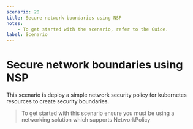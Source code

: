 ```yaml
---
scenario: 20
title: Secure network boundaries using NSP
notes:
    - To get started with the scenario, refer to the Guide.
label: Scenario
---
```


# Secure network boundaries using NSP

This scenario is deploy a simple network security policy for kubernetes resources to create security boundaries.

> To get started with this scenario ensure you must be using a networking solution which supports NetworkPolicy
